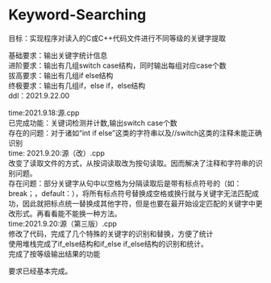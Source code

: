 # Keyword-Searching

目标：实现程序对读入的C或C++代码文件进行不同等级的关键字提取<br>

基础要求：输出关键字统计信息<br>
进阶要求：输出有几组switch case结构，同时输出每组对应case个数<br>
拔高要求：输出有几组if else结构<br>
终极要求：输出有几组if，else if，else结构<br>
ddl：2021.9.22.00<br>

time:2021.9.18:源.cpp<br>
已完成功能：关键词检测并计数,输出switch case个数<br>
存在的问题：对于诸如“int if else”这类的字符串以及//switch这类的注释未能正确识别<br>
time: 2021.9.20:源（改）.cpp<br>
改变了读取文件的方式，从按词读取改为按句读取。因而解决了注释和字符串的识别问题。<br>
存在问题：部分关键字从句中以空格为分隔读取后是带有标点符号的（如：break；，default：），将所有标点符号替换成空格或换行就与关键字无法匹配成功，因此就把标点统一替换成其他字符，但是也要在最开始设定匹配的关键字中更改形式。再看看能不能换一种方法。<br>
time:2021.9.20:源（第三版）.cpp<br>
修改了代码，完成了几个特殊的关键字的识别和替换，方便了统计<br>
使用堆栈完成了if_else结构和if_else if_else结构的识别和统计。<br>
完成了按等级输出结果的功能<br>

要求已经基本完成。
